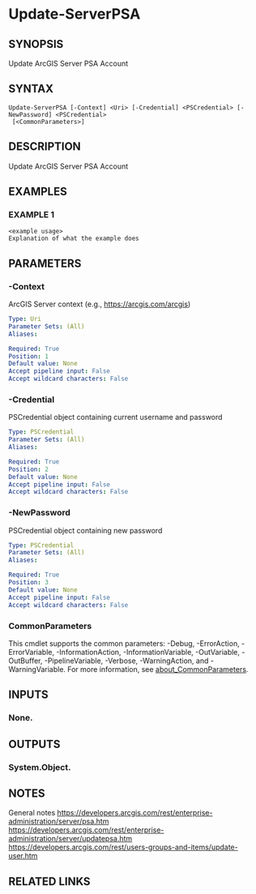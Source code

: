# Update-ServerPSA

## SYNOPSIS
Update ArcGIS Server PSA Account

## SYNTAX

```
Update-ServerPSA [-Context] <Uri> [-Credential] <PSCredential> [-NewPassword] <PSCredential>
 [<CommonParameters>]
```

## DESCRIPTION
Update ArcGIS Server PSA Account

## EXAMPLES

### EXAMPLE 1
```
<example usage>
Explanation of what the example does
```

## PARAMETERS

### -Context
ArcGIS Server context (e.g., https://arcgis.com/arcgis)

```yaml
Type: Uri
Parameter Sets: (All)
Aliases:

Required: True
Position: 1
Default value: None
Accept pipeline input: False
Accept wildcard characters: False
```

### -Credential
PSCredential object containing current username and password

```yaml
Type: PSCredential
Parameter Sets: (All)
Aliases:

Required: True
Position: 2
Default value: None
Accept pipeline input: False
Accept wildcard characters: False
```

### -NewPassword
PSCredential object containing new password

```yaml
Type: PSCredential
Parameter Sets: (All)
Aliases:

Required: True
Position: 3
Default value: None
Accept pipeline input: False
Accept wildcard characters: False
```

### CommonParameters
This cmdlet supports the common parameters: -Debug, -ErrorAction, -ErrorVariable, -InformationAction, -InformationVariable, -OutVariable, -OutBuffer, -PipelineVariable, -Verbose, -WarningAction, and -WarningVariable. For more information, see [about_CommonParameters](http://go.microsoft.com/fwlink/?LinkID=113216).

## INPUTS

### None.
## OUTPUTS

### System.Object.
## NOTES
General notes
https://developers.arcgis.com/rest/enterprise-administration/server/psa.htm
https://developers.arcgis.com/rest/enterprise-administration/server/updatepsa.htm
https://developers.arcgis.com/rest/users-groups-and-items/update-user.htm

## RELATED LINKS
